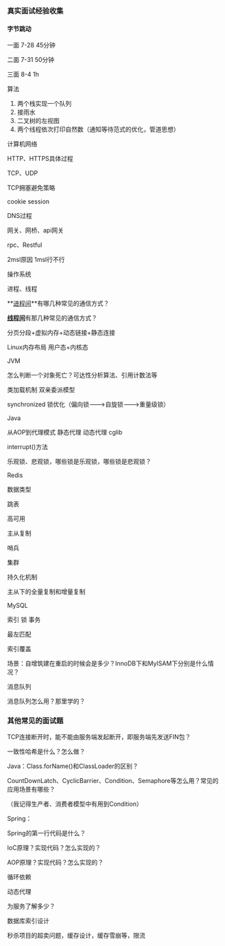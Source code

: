 ### 真实面试经验收集

#### 字节跳动

一面  7-28  45分钟

二面  7-31  50分钟

三面  8-4    1h

算法

1. 两个栈实现一个队列
2. 接雨水
3. 二叉树的左视图
4. 两个线程依次打印自然数（通知等待范式的优化，管道思想）



计算机网络

HTTP、HTTPS具体过程

TCP、UDP

TCP拥塞避免策略

cookie session

DNS过程

网关、网桥、api网关

rpc、Restful

2msl原因   1msl行不行



操作系统

进程、线程

**<u>进程间</u>**有哪几种常见的通信方式？

<u>**线程间**</u>有那几种常见的通信方式？

分页分段+虚拟内存+动态链接+静态连接

Linux内存布局   用户态+内核态



JVM

怎么判断一个对象死亡？可达性分析算法、引用计数法等

类加载机制    双亲委派模型

synchronized   锁优化（偏向锁--->自旋锁--->重量级锁）



Java

从AOP到代理模式  静态代理  动态代理  cglib

interrupt()方法

乐观锁、悲观锁，哪些锁是乐观锁，哪些锁是悲观锁？



Redis

数据类型

跳表

高可用

主从复制

哨兵

集群

持久化机制

主从下的全量复制和增量复制



MySQL

索引  锁  事务

最左匹配

索引覆盖

场景：自增筑建在重启的时候会是多少？InnoDB下和MyISAM下分别是什么情况？



消息队列

消息队列怎么用？那里学的？



### 其他常见的面试题

TCP连接断开时，能不能由服务端发起断开，即服务端先发送FIN包？



一致性哈希是什么？怎么做？



Java：Class.forName()和ClassLoader的区别？



CountDownLatch、CyclicBarrier、Condition、Semaphore等怎么用？常见的应用场景有哪些？

（我记得生产者、消费者模型中有用到Condition）



Spring：

Spring的第一行代码是什么？

IoC原理？实现代码？怎么实现的？

AOP原理？实现代码？怎么实现的？

循环依赖

动态代理



为服务了解多少？

数据库索引设计

秒杀项目的超卖问题，缓存设计，缓存雪崩等，限流









